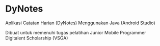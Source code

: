# DyNotes

Aplikasi Catatan Harian (DyNotes) Menggunakan Java (Android Studio)

Dibuat untuk memenuhi tugas pelatihan Junior Mobile Programmer Digitalent Scholarship (VSGA)
